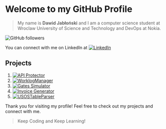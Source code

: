 # Welcome to my GitHub Profile

>My name is **Dawid Jabłoński** and I am a computer science student at Wroclaw University of Science and Technology and DevOps at Nokia.

![GitHub followers](https://img.shields.io/github/followers/xederro?color=blueviolet&style=flat-square)

You can connect with me on LinkedIn at [![LinkedIn](https://img.shields.io/badge/-LinkedIn-blue?style=flat-square&logo=linkedin&logoColor=white&link=https://linkedin.com/in/dawidjablonski)](https://linkedin.com/in/dawidjablonski)

## Projects

1. [![API Protector](https://img.shields.io/badge/-API_Protector-blueviolet?style=flat-square&logo=openapiinitiative&logoColor=white&link=https://apiprotector.xederro.tech)](https://apiprotector.xederro.tech)
2. [![WorklogManager](https://img.shields.io/badge/-WorklogManager-blueviolet?style=flat-square&logo=github&logoColor=white&link=https://github.com/xederro/WorklogManager)](https://github.com/xederro/WorklogManager)
3. [![Gates Simulator](https://img.shields.io/badge/-Gates_Simulator-blueviolet?style=flat-square&logo=github&logoColor=white&link=https://github.com/cholewakrzysztof/lab-project)](https://github.com/cholewakrzysztof/lab-project)
4. [![Invoice Generator](https://img.shields.io/badge/-Invoice_Generator-blueviolet?style=flat-square&logo=github&logoColor=white&link=https://github.com/xederro/Invoice_Generator)](https://github.com/xederro/Invoice_Generator)
5. [![USOSTableParser](https://img.shields.io/badge/-USOSTableParser-blueviolet?style=flat-square&logo=github&logoColor=white&link=https://github.com/xederro/USOSTableParser)](https://xederro.github.io/USOSTableParser)

Thank you for visiting my profile! Feel free to check out my projects and connect with me.

> Keep Coding and Keep Learning!
